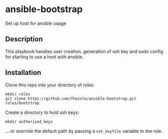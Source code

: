 # ansible-bootstrap
Set up host for ansible usage

## Description
This playbook handles user creation, generation of ssh key and sudo config for starting to use a host with ansible.

## Installation

Clone this repo into your directory of roles:

    mkdir roles
    git clone https://github.com/fheinle/ansible-bootstrap.git roles/bootstrap

Create a directory to hold ssh keys:

    mkdir authorized_keys

… or override the default path by passing a ``ssh_keyfile`` variable to the role.
